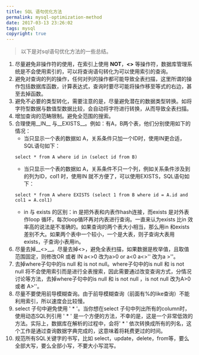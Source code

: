 ```yaml
---
title: SQL 语句优化方法
permalink: mysql-optimization-method
date: 2017-03-13 23:26:02
tags: mysql
copyright: true
---
```

> 以下是对sql语句优化方法的一些总结。
<!-- more -->

1. 尽量避免非操作符的使用，在索引上使用 __NOT__，__<>__ 等操作符，数据库管理系统是不会使用索引的，可以将查询语句转化为可以使用索引的查询。
2. 避免对查询的列的操作，任何对列的操作都可能导致全表扫描，这里所谓的操作包括数据库函数，计算表达式，查询时要尽可能将操作移至等式的右边，甚至去掉函数。
3. 避免不必要的类型转化，需要注意的是，尽量避免潜在的数据类型转换。如将字符型数据与数值型数据比较，会自动将字符进行转换，从而导致全表扫描。
4. 增加查询的范畴限制。避免全范围的搜索。
5. 合理使用__IN__ 与__EXISTS__。例如：有A，B两个表，他们分别使用如下的情况：
	- 当只显示一个表的数据如 A，关系条件只加一个ID时，使用IN更合适，SQL语句如下：
	```
	select * from A where id in (select id from B)
	```
	- 当只显示一个表的数据如 A，关系条件不只一个列，例如关系条件涉及到的列为ID，col1 时，使用IN 就不方便了，可以使用EXISTS，SQL语句如下：
	```
	select * from A where EXISTS (select 1 from B where id = A.id and col1 = A.col1)
	```
	- in 与 exists 的区别：in 是把外表和内表作hash连接，而exists 是对外表作loop 循环，每次loop循环再对内表进行查询。一直来认为exists 比in 效率高的说法是不准确的。如果查询的两个表大小相当，那么用in 和exists 差别不大。如果两个表中一个较小，一个是大表，则子查询大表用exists，子查询小表用in。
6. 尽量去掉__<>__。尽量去掉<>，避免全表扫描，如果数据是枚举值，且取值范围固定，则修改OR 或者 IN a<>0 改为a>0 or a<0 a<>'' 改为a >''。
7. 去掉where子句中的is null 和 is not null。where子句中的is null 和 is not null 将不会使用索引而是进行全表搜索，因此需要通过改变查询方式，分情况讨论等方法，去掉where子句中的is null 和 is not null ，is not null 改为A>0 或者 A>''。
8. 尽量不要使用前导模糊查询。由于前导模糊查询（前面有%的like查询）不能利用索引，所以速度会比较慢。
9. select 子句中避免使用 ' * '。当你想在select 子句中列出所有的column时，使用动态SQL列引用 ' * ' 是一个方便的方法，不幸的是，这是一个非常低效的方法。实际上，数据库在解析的过程中，会将' * ' 依次转换成所有的列名，这个工作是通过查询数据字典完成的，这意味着将耗费更过的时间。
10. 规范所有SQL关键字的书写，比如 select，update，delete，from等，要么全部大写，要么全部小写，不要大小写混写。
